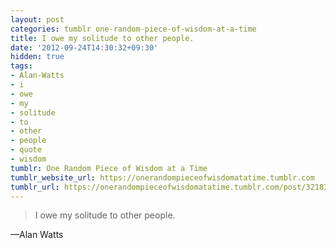 ```yaml
---
layout: post
categories: tumblr one-random-piece-of-wisdom-at-a-time
title: I owe my solitude to other people.
date: '2012-09-24T14:30:32+09:30'
hidden: true
tags:
- Alan-Watts
- i
- owe
- my
- solitude
- to
- other
- people
- quote
- wisdom
tumblr: One Random Piece of Wisdom at a Time
tumblr_website_url: https://onerandompieceofwisdomatatime.tumblr.com
tumblr_url: https://onerandompieceofwisdomatatime.tumblr.com/post/32183013476/i-owe-my-solitude-to-other-people
---
```

> I owe my solitude to other people.

—Alan Watts

